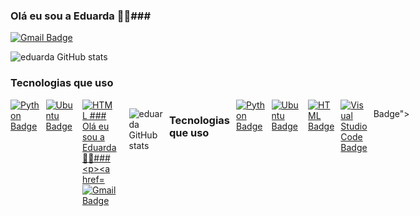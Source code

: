 ### Olá eu sou a Eduarda 👋🙂###

[![Gmail Badge](https://img.shields.io/badge/Gmail-D14836?style=for-the-badge&logo=gmail&logoColor=white)](mailto:eduardarodrigues151108@gmail.com)

![eduarda GitHub stats](https://github-readme-stats.vercel.app/api?username=eduardar0&show_icons=true&theme=synthwave)

### Tecnologias que uso ###

<div style="display: flex; gap: 10px;">
    <a href="#">
        <img src="https://img.shields.io/badge/Python-3776AB?style=for-the-badge&logo=python&logoColor=white" alt="Python Badge">
    </a>
    <a href="#">
        <img src="https://img.shields.io/badge/Ubuntu-E95420?style=for-the-badge&logo=ubuntu&logoColor=white" alt="Ubuntu Badge">
    </a>
    <a href="#">
        <img src="https://img.shields.io/badge/HTML-239120?style=for-the-badge&logo=html5&logoColor=white" alt="HTML ### Olá eu sou a Eduarda 👋🙂###

[![Gmail Badge](https://img.shields.io/badge/Gmail-D14836?style=for-the-badge&logo=gmail&logoColor=white)](mailto:eduardarodrigues151108@gmail.com)

![eduarda GitHub stats](https://github-readme-stats.vercel.app/api?username=eduardar0&show_icons=true&theme=synthwave)

### Tecnologias que uso ###

<div style="display: flex; gap: 10px;">
    <a href="#">
        <img src="https://img.shields.io/badge/Python-3776AB?style=for-the-badge&logo=python&logoColor=white" alt="Python Badge">
    </a>
    <a href="#">
        <img src="https://img.shields.io/badge/Ubuntu-E95420?style=for-the-badge&logo=ubuntu&logoColor=white" alt="Ubuntu Badge">
    </a>
    <a href="#">
        <img src="https://img.shields.io/badge/HTML-239120?style=for-the-badge&logo=html5&logoColor=white" alt="HTML Badge">
    </a>
    <a href="#">
        <img src="https://img.shields.io/badge/Visual_Studio_Code-0078D4?style=for-the-badge&logo=visual%20studio%20code&logoColor=white" alt="Visual Studio Code Badge">
    </a>
</div>

Badge">
    </a>
</div>
